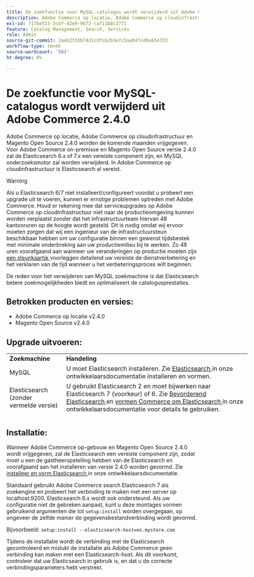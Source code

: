 ```yaml
---
title: De zoekfunctie voor MySQL-catalogus wordt verwijderd uit Adobe Commerce 2.4.0
description: Adobe Commerce op locatie, Adobe Commerce op cloudinfrastructuur en Magento Open Source 2.4.0 worden de komende maanden vrijgegeven. Voor Adobe Commerce on-premisse en Magento Open Source versie 2.4.0 zal de Elasticsearch 6.x of 7.x een vereiste component zijn, en MySQL onderzoeksmotor zal worden verwijderd. In Adobe Commerce op cloudinfrastructuur is Elasticsearch al vereist.
exl-id: 717be515-3cbf-42e9-9b72-caf11b8c3771
feature: Catalog Management, Search, Services
role: Admin
source-git-commit: 2aeb2355b74d1cdfc62b5e7c5aa04fcd0a654733
workflow-type: tm+mt
source-wordcount: '563'
ht-degree: 0%

---
```


# De zoekfunctie voor MySQL-catalogus wordt verwijderd uit Adobe Commerce 2.4.0

Adobe Commerce op locatie, Adobe Commerce op cloudinfrastructuur en Magento Open Source 2.4.0 worden de komende maanden vrijgegeven. Voor Adobe Commerce on-premisse en Magento Open Source versie 2.4.0 zal de Elasticsearch 6.x of 7.x een vereiste component zijn, en MySQL onderzoeksmotor zal worden verwijderd. In Adobe Commerce op cloudinfrastructuur is Elasticsearch al vereist.

>[!WARNING]
>
>Als u Elasticsearch 6/7 niet installeert/configureert voordat u probeert een upgrade uit te voeren, kunnen er ernstige problemen optreden met Adobe Commerce. Houd er rekening mee dat serviceupgrades op Adobe Commerce op cloudinfrastructuur niet naar de productieomgeving kunnen worden verplaatst zonder dat het infrastructuurteam hiervan 48 kantooruren op de hoogte wordt gesteld. Dit is nodig omdat wij ervoor moeten zorgen dat wij een ingenieur van de infrastructuursteun beschikbaar hebben om uw configuratie binnen een gewenst tijdsbestek met minimale onderbreking aan uw productiemilieu bij te werken. Zo 48 uren voorafgaand aan wanneer uw veranderingen op productie moeten zijn [ een steunkaartje ](/help/help-center-guide/help-center/magento-help-center-user-guide.md#submit-ticket) voorleggen detailend uw vereiste de dienstverbetering en het verklaren van de tijd wanneer u het verbeteringsproces wilt beginnen.

De reden voor het verwijderen van MySQL zoekmachine is dat Elasticsearch betere zoekmogelijkheden biedt en optimaliseert de catalogusprestaties.

## Betrokken producten en versies:

* Adobe Commerce op locatie v2.4.0
* Magento Open Source v2.4.0

## Upgrade uitvoeren:

<table style="height: 164px; width: 632.2px;">
<tbody>
<tr>
<td class="wysiwyg-text-align-center" style="width: 133px;"><strong>Zoekmachine</strong></td>
<td class="wysiwyg-text-align-center" style="width: 478.2px;"><strong>Handeling</strong></td>
</tr>
<tr>
<td class="wysiwyg-text-align-center" style="width: 133px;">MySQL</td>
<td style="width: 478.2px;">U moet Elasticsearch installeren. Zie <a href="https://experienceleague.adobe.com/en/docs/commerce-operations/configuration-guide/search/overview-search"> Elasticsearch </a> in onze ontwikkelaarsdocumentatie installeren en vormen.</td>
</tr>
<tr>
<td class="wysiwyg-text-align-center" style="width: 133px;">Elasticsearch (zonder vermelde versie)</td>
<td style="width: 478.2px;">U gebruikt Elasticsearch 2 en moet bijwerken naar Elasticsearch 7 (voorkeur) of 6. Zie <a href="https://experienceleague.adobe.com/en/docs/commerce-operations/configuration-guide/search/overview-search#es-upgrade6"> Bevorderend Elasticsearch </a> en <a href="https://experienceleague.adobe.com/en/docs/commerce-operations/configuration-guide/search/configure-search-engine"> vormen Commerce om Elasticsearch </a> in onze ontwikkelaarsdocumentatie voor details te gebruiken.</td>
</tr>
<tr>
<td class="wysiwyg-text-align-center" style="width: 133px;">ELASTICSEARCH 5</td>
<td style="width: 478.2px;">Elasticsearch 5 heeft zijn <a href="https://www.elastic.co/support/eol"> Eind van het Leven </a> bereikt en is afgekeurd in Adobe Commerce 2.4.0. Bijwerken naar Elasticsearch 7 (voorkeur) of 6.</td>
</tr>
<tr>
<td class="wysiwyg-text-align-center" style="width: 133px;">Elasticsearch 6 of 7</td>
<td style="width: 478.2px;">U hoeft geen aanvullende stappen uit te voeren voordat u de upgrade naar Adobe Commerce 2.4.0 uitvoert.</td>
</tr>
<tr>
<td class="wysiwyg-text-align-center" style="width: 133px;">Extensie door derden</td>
<td style="width: 478.2px;">U hoeft Elasticsearch niet te installeren. Adobe Commerce raadt u aan contact op te nemen met de leverancier van het zoekprogramma om te bepalen of uw extensie volledig compatibel is met Adobe Commerce 2.4.0.</td>
</tr>
</tbody>
</table>

## Installatie:

Wanneer Adobe Commerce op-gebouw en Magento Open Source 2.4.0 wordt vrijgegeven, zal de Elasticsearch een vereiste component zijn, zodat moet u een de gastheeropstelling hebben van de Elasticsearch en voorafgaand aan het installeren van versie 2.4.0 worden gevormd. Zie [ installeer en vorm Elasticsearch ](https://experienceleague.adobe.com/en/docs/commerce-operations/configuration-guide/search/overview-search) in onze ontwikkelaarsdocumentatie.

Standaard gebruikt Adobe Commerce search Elasticsearch 7 als zoekengine en probeert het verbinding te maken met een server op localhost:9200. Elasticsearch 6.x wordt ook ondersteund. Als uw configuratie niet de gebreken aanpast, kunt u deze montages vormen gebruikend argumenten die tot `setup:install` worden overgegaan, op ongeveer de zelfde manier de gegevensbestandverbinding wordt gevormd.

Bijvoorbeeld: `setup:install --elasticsearch-host=es.mystore.com`

Tijdens de installatie wordt de verbinding met de Elasticsearch gecontroleerd en mislukt de installatie als Adobe Commerce geen verbinding kan maken met een Elasticsearch-host. Als dit voorkomt, controleer dat uw Elasticsearch in gebruik is, en dat u de correcte verbindingsparameters hebt verstrekt.
